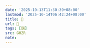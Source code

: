 ```yaml
---
date: '2025-10-13T11:30:39+08:00'
lastmod: '2025-10-14T06:42:24+08:00'
title: 󰦪
url: 󰦪
tags: [窈]
src: GHZR
note:
---
```

